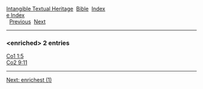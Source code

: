 [Intangible Textual Heritage](../../index)  [Bible](../index) 
[Index](index)   
[e Index](_e_)  
  [Previous](c03740)  [Next](c03742) 

------------------------------------------------------------------------

### &lt;enriched&gt; 2 entries

[Co1 1:5](../kjv/co1001.htm#005)  
[Co2 9:11](../kjv/co2009.htm#011)  

------------------------------------------------------------------------

[Next: enrichest (1)](c03742)
